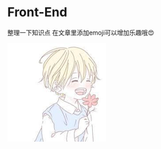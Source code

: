 # Front-End
整理一下知识点
在文章里添加emoji可以增加乐趣哦:heart_eyes:

![image](https://github.com/AddJunZ/Front-End/blob/master/img/author.jpg)
